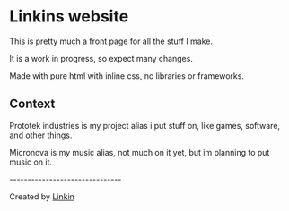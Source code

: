<h1>Linkins website</h1>
<p>This is pretty much a front page for all the  stuff I make.</p>
<p>It is a work in progress, so expect many changes.</p>
<p>Made with pure html with inline css, no libraries or frameworks.</p>
<h2>Context</h2>
<p>Prototek industries is my project alias i put stuff on, like games, software, and other things.</p>
<p>Micronova is my music alias, not much on it yet, but im planning to put music on it.</p>
<p>-------------------------------</p>
<footer>
  <p>Created by <a href="https://github.com/Prototek6502">Linkin</a>
</footer>